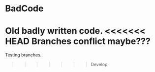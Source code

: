 # BadCode
Old badly written code.
<<<<<<< HEAD
Branches conflict maybe???
=======
Testing branches..
>>>>>>> Develop
